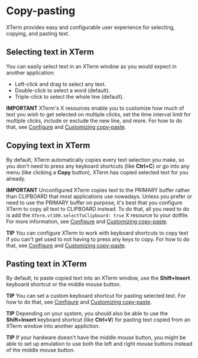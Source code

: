 # Copy-pasting

XTerm provides easy and configurable user experience for selecting, copying, and pasting text.

## Selecting text in XTerm

You can easily select text in an XTerm window as you would expect in another application:
* Left-click and drag to select any text.
* Double-click to select a word (default).
* Triple-click to select the whole line (default).

**IMPORTANT** XTerm's X resources enable you to customize how much of text you wish to get selected on multiple clicks, set the time interval limit for multiple clicks, include or exclude the new line, and more. For how to do that, see [Configure](configure.md) and [Customizing copy-paste](customizing-copy-paste.md).

## Copying text in XTerm

By default, XTerm automatically copies every text selection you make, so you don't need to press any keyboard shortcuts (like **Ctrl+C**) or go into any menu (like clicking a **Copy** button), XTerm has copied selected text for you already.

**IMPORTANT** Unconfigured XTerm copies text to the PRIMARY buffer rather than CLIPBOARD that most applications use nowadays. Unless you prefer or need to use the PRIMARY buffer on purpose, it's best that you configure XTerm to copy all text to CLIPBOARD instead. To do that, all you need to do is add the `XTerm.vt100.selectToClipboard: true` X resource to your dotfile. For more information, see [Configure](configure.md) and [Customizing copy-paste](customizing-copy-paste.md).

**TIP** You can configure XTerm to work with keyboard shortcuts to copy text if you can't get used to not having to press any keys to copy. For how to do that, see [Configure](configure.md) and [Customizing copy-paste](customizing-copy-paste.md).

## Pasting text in XTerm

By default, to paste copied text into an XTerm window, use the **Shift+Insert** keyboard shortcut or the middle mouse button.

**TIP** You can set a custom keyboard shortcut for pasting selected text. For how to do that, see [Configure](configure.md) and [Customizing copy-paste](customizing-copy-paste.md).

**TIP** Depending on your system, you should also be able to use the **Shift+Insert** keyboard shortcut (like **Ctrl+V**) for pasting text copied from an XTerm window into another appliction.

**TIP** If your hardware doesn't have the middle mouse button, you might be able to set up emulation to use both the left and right mouse buttons instead of the middle mouse button.

